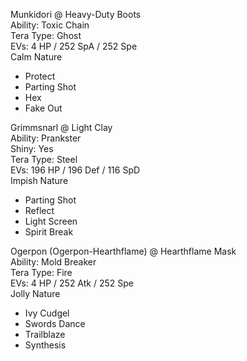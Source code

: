 Munkidori @ Heavy-Duty Boots  
Ability: Toxic Chain  
Tera Type: Ghost  
EVs: 4 HP / 252 SpA / 252 Spe  
Calm Nature  
- Protect  
- Parting Shot  
- Hex  
- Fake Out  

Grimmsnarl @ Light Clay  
Ability: Prankster  
Shiny: Yes  
Tera Type: Steel  
EVs: 196 HP / 196 Def / 116 SpD  
Impish Nature  
- Parting Shot  
- Reflect  
- Light Screen  
- Spirit Break  

Ogerpon (Ogerpon-Hearthflame) @ Hearthflame Mask  
Ability: Mold Breaker  
Tera Type: Fire  
EVs: 4 HP / 252 Atk / 252 Spe  
Jolly Nature  
- Ivy Cudgel  
- Swords Dance  
- Trailblaze  
- Synthesis  

